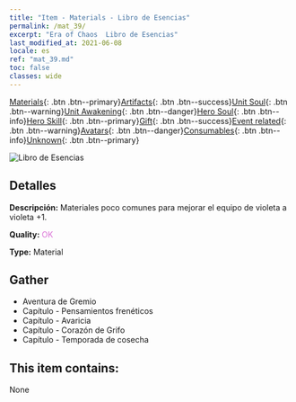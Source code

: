 ```yaml
---
title: "Item - Materials - Libro de Esencias"
permalink: /mat_39/
excerpt: "Era of Chaos  Libro de Esencias"
last_modified_at: 2021-06-08
locale: es
ref: "mat_39.md"
toc: false
classes: wide
---
```

 [Materials](/ItemsES/){: .btn .btn--primary}[Artifacts](/ItemsES/Artifacts/){: .btn .btn--success}[Unit Soul](/ItemsES/UnitSoul/){: .btn .btn--warning}[Unit Awakening](/ItemsES/UnitAwakening/){: .btn .btn--danger}[Hero Soul](/ItemsES/HeroSoul/){: .btn .btn--info}[Hero Skill](/ItemsES/HeroSkill/){: .btn .btn--primary}[Gift](/ItemsES/Gift/){: .btn .btn--success}[Event related](/ItemsES/Events/){: .btn .btn--warning}[Avatars](/ItemsES/Avatars/){: .btn .btn--danger}[Consumables](/ItemsES/Consumables/){: .btn .btn--info}[Unknown](/ItemsES/Unknown/){: .btn .btn--primary}

 ![Libro de Esencias](/images/t/i_cailiao_hexin2.png)

## Detalles
 **Descripción:** Materiales poco comunes para mejorar el equipo de violeta a violeta +1.

 **Quality:** <span style="color: #DA70D6">OK</span>

 **Type:** Material

## Gather

*    Aventura de Gremio 
*    Capítulo - Pensamientos frenéticos 
*    Capítulo - Avaricia 
*    Capítulo - Corazón de Grifo 
*    Capítulo - Temporada de cosecha 

## This item contains:

  None

